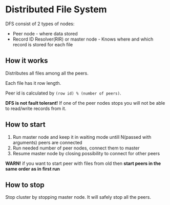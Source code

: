 # Distributed File System

DFS consist of 2 types of nodes:

* Peer node - where data stored
* Record ID Resolver(RIR) or master node - Knows where and which record is stored for each file

## How it works

Distributes all files among all the peers.

Each file has it row length.

Peer id is calculated by `(row id) % (number of peers)`.

**DFS is not fault tolerant!** If one of the peer nodes stops you will not be able to read/write records from it.

## How to start

1) Run master node and keep it in waiting mode untill N(passed with arguments) peers are connected
2) Run needed number of peer nodes, connect them to master
3) Resume master node by closing possibility to connect for other peers

**WARN!** if you want to start peer with files from old then **start peers in the same order as in first run** 

## How to stop

Stop cluster by stopping master node. It will safely stop all the peers.